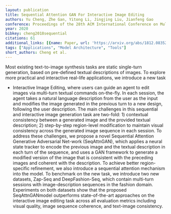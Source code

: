 ```yaml
---
layout: publication
title: Sequential Attention GAN For Interactive Image Editing
authors: Yu Cheng, Zhe Gan, Yitong Li, Jingjing Liu, Jianfeng Gao
conference: Proceedings of the 28th ACM International Conference on Multimedia
year: 2020
bibkey: cheng2018sequential
citations: 61
additional_links: [{name: Paper, url: 'https://arxiv.org/abs/1812.08352'}]
tags: ["Applications", "Model Architecture", "Tools"]
short_authors: Cheng et al.
---
```

Most existing text-to-image synthesis tasks are static single-turn
generation, based on pre-defined textual descriptions of images. To explore
more practical and interactive real-life applications, we introduce a new task
- Interactive Image Editing, where users can guide an agent to edit images via
multi-turn textual commands on-the-fly. In each session, the agent takes a
natural language description from the user as the input and modifies the image
generated in the previous turn to a new design, following the user description.
The main challenges in this sequential and interactive image generation task
are two-fold: 1) contextual consistency between a generated image and the
provided textual description; 2) step-by-step region-level modification to
maintain visual consistency across the generated image sequence in each
session. To address these challenges, we propose a novel Sequential Attention
Generative Adversarial Net-work (SeqAttnGAN), which applies a neural state
tracker to encode the previous image and the textual description in each turn
of the sequence, and uses a GAN framework to generate a modified version of the
image that is consistent with the preceding images and coherent with the
description. To achieve better region-specific refinement, we also introduce a
sequential attention mechanism into the model. To benchmark on the new task, we
introduce two new datasets, Zap-Seq and DeepFashion-Seq, which contain
multi-turn sessions with image-description sequences in the fashion domain.
Experiments on both datasets show that the proposed SeqAttnGANmodel outperforms
state-of-the-art approaches on the interactive image editing task across all
evaluation metrics including visual quality, image sequence coherence, and
text-image consistency.